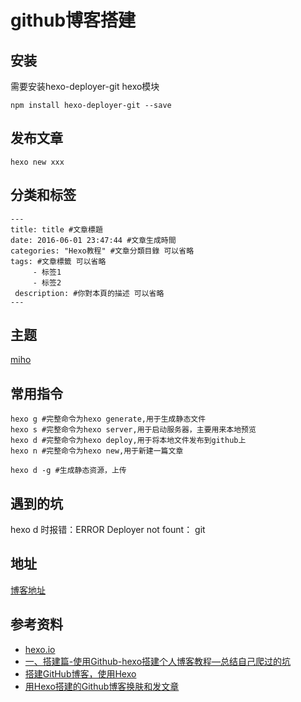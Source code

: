 # github博客搭建

## 安装

需要安装hexo-deployer-git hexo模块
```
npm install hexo-deployer-git --save
```

## 发布文章

```
hexo new xxx
```

## 分类和标签
```
---
title: title #文章標題
date: 2016-06-01 23:47:44 #文章生成時間
categories: "Hexo教程" #文章分類目錄 可以省略
tags: #文章標籤 可以省略
     - 标签1
     - 标签2
 description: #你對本頁的描述 可以省略
---
```

## 主题
[miho](https://github.com/WongMinHo/hexo-theme-miho)

## 常用指令
```
hexo g #完整命令为hexo generate,用于生成静态文件
hexo s #完整命令为hexo server,用于启动服务器，主要用来本地预览
hexo d #完整命令为hexo deploy,用于将本地文件发布到github上
hexo n #完整命令为hexo new,用于新建一篇文章

hexo d -g #生成静态资源，上传
```

## 遇到的坑
>
hexo d 时报错：ERROR Deployer not fount： git

## 地址
[博客地址](https://chaileicsu.github.io/)

## 参考资料
- [hexo.io](https://hexo.io/)
- [一、搭建篇-使用Github-hexo搭建个人博客教程—总结自己爬过的坑](https://yq.aliyun.com/articles/117271?spm=5176.10695662.1996646101.searchclickresult.78761967QLiSiB)
- [搭建GitHub博客，使用Hexo](https://yq.aliyun.com/articles/71630?spm=a2c4e.11153940.blogcont71629.16.15181b18lmrktO)
- [用Hexo搭建的Github博客换肤和发文章](https://yq.aliyun.com/articles/71629?spm=a2c4e.11153940.blogcont71630.20.6e6b7b180ta3h1)
